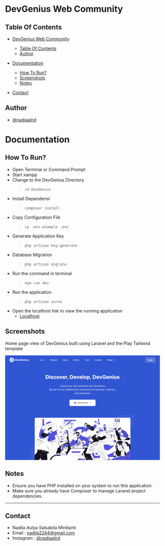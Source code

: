 # DevGenius Web Community

## Table Of Contents

- [DevGenius Web Community](#coding-test-finplan-50)

  - [Table Of Contents](#table-of-contents)
  - [Author](#author)
- [Documentation](#documentation)

  - [How To Run?](#how-to-run)
  - [Screenshots](#screenshots)
  - [Notes](#notes)
- [Contact](#contact)

## Author

- [@nadiaalnd](https://github.com/nadiaalnd)

# Documentation

## How To Run?

- Open Terminal or Command Prompt
- Start xampp
- Change to the DevGenius Directory
  > ```
  > cd DevGenius
  > ```
- Install Dependensi
  > ```
  > composer install
  > ```
- Copy Configuration File
  > ```
  > cp .env.example .env
  > ```
- Generate Application Key
  > ```
  > php artisan key:generate
  > ```
- Database Migration
  > ```
  > php artisan migrate
  > ```
- Run the command in terminal
  > ```
  > npm run dev
  > ```
- Run the application
  > ```
  > php artisan serve
  > ```
- Open the localhost link to view the running application
    - [Localhost](http://127.0.0.1:8000/)

## Screenshots

Home page view of DevGenius built using Laravel and the Play Tailwind template

  ![Home Page](./public/assets/images/DevGenius.png)

## Notes

- Ensure you have PHP installed on your system to run this application.
- Make sure you already have Composer to manage Laravel project dependencies.

---

## Contact

- Nadila Aulya Salsabila Mirdianti
- Email : nadila2244@gmail.com
- Instagram : [@nadiaalnd](https://instagram.com/nadiaalnd)
